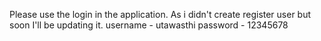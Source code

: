 Please use the login in the application. As i didn't create register user but soon I'll be updating it.
username - utawasthi 
password - 12345678
